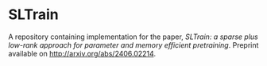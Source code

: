 # SLTrain
A repository containing implementation for the paper, *SLTrain: a sparse plus low-rank approach for parameter and memory efficient pretraining*. Preprint available on http://arxiv.org/abs/2406.02214.
